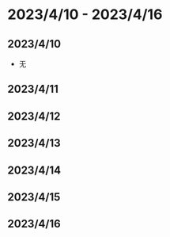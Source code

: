 # 2023/4/10 -  2023/4/16

## 2023/4/10
- 无
## 2023/4/11
## 2023/4/12
## 2023/4/13
## 2023/4/14
## 2023/4/15
## 2023/4/16